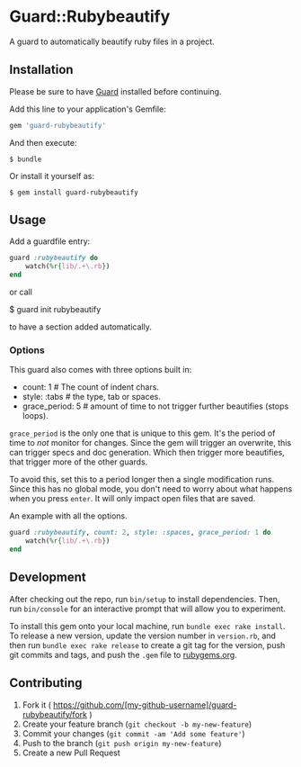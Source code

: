 # Guard::Rubybeautify

A guard to automatically beautify ruby files in a project.

## Installation

Please be sure to have [Guard](https://github.com/guard/guard) installed before continuing.

Add this line to your application's Gemfile:

```ruby
gem 'guard-rubybeautify'
```

And then execute:

    $ bundle

Or install it yourself as:

    $ gem install guard-rubybeautify

## Usage

Add a guardfile entry:

```ruby
guard :rubybeautify do
	watch(%r{lib/.+\.rb})
end
```

or call

  $ guard init rubybeautify

to have a section added automatically.

### Options

This guard also comes with three options built in:
* count: 1  # The count of indent chars.
* style: :tabs # the type, tab or spaces.
* grace_period: 5  # amount of time to not trigger further beautifies (stops loops).

`grace_period` is the only one that is unique to this gem.  It's the period of time to *not* monitor for changes.  Since the gem will trigger an overwrite, this can trigger specs and doc generation.  Which then trigger more beautifies, that trigger more of the other guards.

To avoid this, set this to a period longer then a single modification runs.  Since this has no global mode, you don't need to worry about what happens when you press `enter`.  It will only impact open files that are saved.

An example with all the options.

```ruby
guard :rubybeautify, count: 2, style: :spaces, grace_period: 1 do
	watch(%r{lib/.+\.rb})
end
```
## Development

After checking out the repo, run `bin/setup` to install dependencies. Then, run `bin/console` for an interactive prompt that will allow you to experiment.

To install this gem onto your local machine, run `bundle exec rake install`. To release a new version, update the version number in `version.rb`, and then run `bundle exec rake release` to create a git tag for the version, push git commits and tags, and push the `.gem` file to [rubygems.org](https://rubygems.org).

## Contributing

1. Fork it ( https://github.com/[my-github-username]/guard-rubybeautify/fork )
2. Create your feature branch (`git checkout -b my-new-feature`)
3. Commit your changes (`git commit -am 'Add some feature'`)
4. Push to the branch (`git push origin my-new-feature`)
5. Create a new Pull Request
